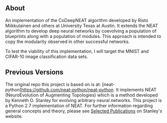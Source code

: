 ## About ##

An implementation of the CoDeepNEAT algorithm developed by Risto Miikkulainen and others at University Texas at Austin. It extends the NEAT algorithm to develop deep neural networks by coevolving a population of blueprints along with a population of modules. This approach is intended to copy the modularity observed in other successful networks.

To test the viability of this implementation, I will target the MNIST and CIFAR-10 image classification data sets.

## Previous Versions ##

The original repo this project is based on is at: [neat-python]https://github.com/neat-python/neat-python. It implements NEAT (NeuroEvolution of Augmenting Topologies) which is a method developed by Kenneth O. Stanley for evolving arbitrary neural networks. This project is a Python 2.7 implementation of NEAT. For further information regarding general concepts and theory, please see [Selected Publications](http://www.cs.ucf.edu/~kstanley/#publications) on Stanley's website.
